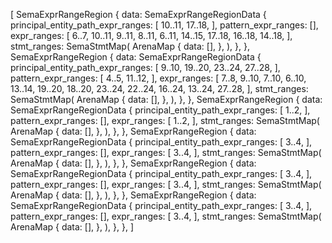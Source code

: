 [
    SemaExprRangeRegion {
        data: SemaExprRangeRegionData {
            principal_entity_path_expr_ranges: [
                10..11,
                17..18,
            ],
            pattern_expr_ranges: [],
            expr_ranges: [
                6..7,
                10..11,
                9..11,
                8..11,
                6..11,
                14..15,
                17..18,
                16..18,
                14..18,
            ],
            stmt_ranges: SemaStmtMap(
                ArenaMap {
                    data: [],
                },
            ),
        },
    },
    SemaExprRangeRegion {
        data: SemaExprRangeRegionData {
            principal_entity_path_expr_ranges: [
                9..10,
                19..20,
                23..24,
                27..28,
            ],
            pattern_expr_ranges: [
                4..5,
                11..12,
            ],
            expr_ranges: [
                7..8,
                9..10,
                7..10,
                6..10,
                13..14,
                19..20,
                18..20,
                23..24,
                22..24,
                16..24,
                13..24,
                27..28,
            ],
            stmt_ranges: SemaStmtMap(
                ArenaMap {
                    data: [],
                },
            ),
        },
    },
    SemaExprRangeRegion {
        data: SemaExprRangeRegionData {
            principal_entity_path_expr_ranges: [
                1..2,
            ],
            pattern_expr_ranges: [],
            expr_ranges: [
                1..2,
            ],
            stmt_ranges: SemaStmtMap(
                ArenaMap {
                    data: [],
                },
            ),
        },
    },
    SemaExprRangeRegion {
        data: SemaExprRangeRegionData {
            principal_entity_path_expr_ranges: [
                3..4,
            ],
            pattern_expr_ranges: [],
            expr_ranges: [
                3..4,
            ],
            stmt_ranges: SemaStmtMap(
                ArenaMap {
                    data: [],
                },
            ),
        },
    },
    SemaExprRangeRegion {
        data: SemaExprRangeRegionData {
            principal_entity_path_expr_ranges: [
                3..4,
            ],
            pattern_expr_ranges: [],
            expr_ranges: [
                3..4,
            ],
            stmt_ranges: SemaStmtMap(
                ArenaMap {
                    data: [],
                },
            ),
        },
    },
    SemaExprRangeRegion {
        data: SemaExprRangeRegionData {
            principal_entity_path_expr_ranges: [
                3..4,
            ],
            pattern_expr_ranges: [],
            expr_ranges: [
                3..4,
            ],
            stmt_ranges: SemaStmtMap(
                ArenaMap {
                    data: [],
                },
            ),
        },
    },
]